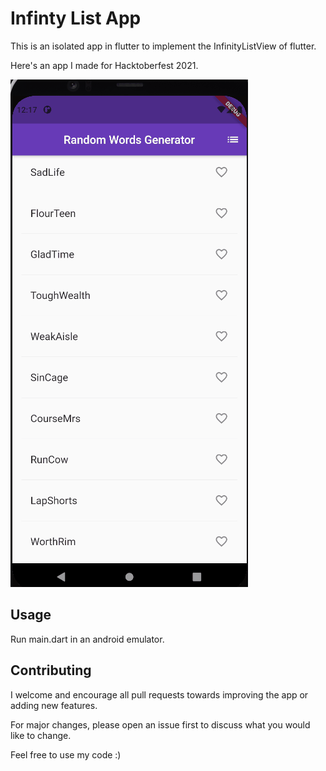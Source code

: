 # Infinty List App
This is an isolated app in flutter to implement the InfinityListView of flutter.

Here's an app I made for Hacktoberfest 2021.

![Alt Text](Animation.gif )

## Usage

Run main.dart in an android emulator.

## Contributing

I welcome and encourage all pull requests towards improving the app or adding new features.

For major changes, please open an issue first to discuss what you would like to change.

Feel free to use my code :)
